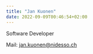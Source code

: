 ```yaml
---
title: "Jan Kuonen"
date: 2022-09-09T00:46:54+02:00
---
```


Software Developer

Mail: [jan.kuonen@nidesso.ch](mailto:jan.kuonen@nidesso.ch)
